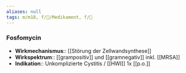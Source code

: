```yaml
---
aliases: null
tags: m/m18, f/💊/Medikament, f/🦠
---
```

### Fosfomycin
- **Wirkmechanismus**:: [[Störung der Zellwandsynthese]]
- **Wirkspektrum**:: [[grampositiv]] und [[gramnegativ]] inkl. [[MRSA]]
- **Indikation**:: Unkomplizierte Cystitis / [[HWI]] 1x [[p.o.]]